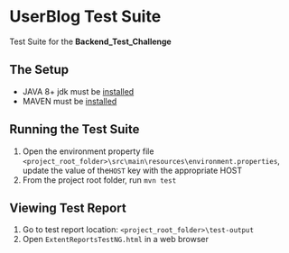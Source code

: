 # UserBlog Test Suite
Test Suite for the **Backend_Test_Challenge** 

## The Setup
- JAVA 8+ jdk must be [installed](http://www.oracle.com/technetwork/java/javase/downloads/jdk8-downloads-2133151.html)  
- MAVEN must be [installed](https://maven.apache.org/download.cgi) 

## Running the Test Suite
1. Open the environment property file `<project_root_folder>\src\main\resources\environment.properties`,
update the value of the`HOST` key with the appropriate HOST
2. From the project root folder, run `mvn test`

## Viewing Test Report
1. Go to test report location: `<project_root_folder>\test-output`
2. Open `ExtentReportsTestNG.html` in a web browser

